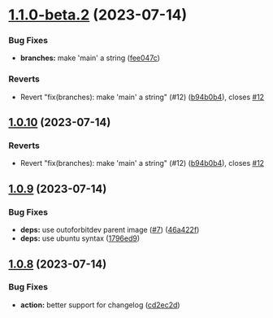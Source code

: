 # [1.1.0-beta.2](https://github.com/outoforbitdev/action-semantic-release/compare/v1.1.0-beta.1...v1.1.0-beta.2) (2023-07-14)


### Bug Fixes

* **branches:** make 'main' a string ([fee047c](https://github.com/outoforbitdev/action-semantic-release/commit/fee047c88ef9276b50a64b2cd04e8ea3a93cce77))


### Reverts

* Revert "fix(branches): make 'main' a string" (#12) ([b94b0b4](https://github.com/outoforbitdev/action-semantic-release/commit/b94b0b4c08986544d58d333c7ca98563409c0d61)), closes [#12](https://github.com/outoforbitdev/action-semantic-release/issues/12)

## [1.0.10](https://github.com/outoforbitdev/action-semantic-release/compare/v1.0.9...v1.0.10) (2023-07-14)


### Reverts

* Revert "fix(branches): make 'main' a string" (#12) ([b94b0b4](https://github.com/outoforbitdev/action-semantic-release/commit/b94b0b4c08986544d58d333c7ca98563409c0d61)), closes [#12](https://github.com/outoforbitdev/action-semantic-release/issues/12)

## [1.0.9](https://github.com/outoforbitdev/action-semantic-release/compare/v1.0.8...v1.0.9) (2023-07-14)


### Bug Fixes

* **deps:** use outoforbitdev parent image ([#7](https://github.com/outoforbitdev/action-semantic-release/issues/7)) ([46a422f](https://github.com/outoforbitdev/action-semantic-release/commit/46a422f9959582d8abf8e5e6c6e5b76e3400554f))
* **deps:** use ubuntu syntax ([1796ed9](https://github.com/outoforbitdev/action-semantic-release/commit/1796ed92d03833a282463345490ea13f08e897ce))

## [1.0.8](https://github.com/outoforbitdev/action-semantic-release/compare/v1.0.7...v1.0.8) (2023-07-14)


### Bug Fixes

* **action:** better support for changelog ([cd2ec2d](https://github.com/outoforbitdev/action-semantic-release/commit/cd2ec2daae60bbd2ebf7b333d1b39b483215bffa))
